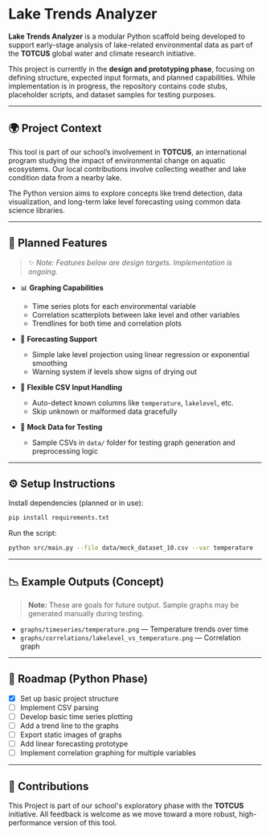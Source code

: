 # Lake Trends Analyzer

**Lake Trends Analyzer** is a modular Python scaffold being developed to support early-stage analysis of lake-related environmental data as part of the **TOTCUS** global water and climate research initiative.

This project is currently in the **design and prototyping phase**, focusing on defining structure, expected input formats, and planned capabilities. While implementation is in progress, the repository contains code stubs, placeholder scripts, and dataset samples for testing purposes.

---

## 🌍 Project Context

This tool is part of our school’s involvement in **TOTCUS**, an international program studying the impact of environmental change on aquatic ecosystems. Our local contributions involve collecting weather and lake condition data from a nearby lake.

The Python version aims to explore concepts like trend detection, data visualization, and long-term lake level forecasting using common data science libraries.

---

## 🧰 Planned Features

> ✨ *Note: Features below are design targets. Implementation is ongoing.*

- 📊 **Graphing Capabilities**
  - Time series plots for each environmental variable
  - Correlation scatterplots between lake level and other variables
  - Trendlines for both time and correlation plots

- 🔮 **Forecasting Support**
  - Simple lake level projection using linear regression or exponential smoothing
  - Warning system if levels show signs of drying out

- 🧱 **Flexible CSV Input Handling**
  - Auto-detect known columns like `temperature`, `lakelevel`, etc.
  - Skip unknown or malformed data gracefully

- 🧪 **Mock Data for Testing**
  - Sample CSVs in `data/` folder for testing graph generation and preprocessing logic


---

## ⚙️ Setup Instructions

Install dependencies (planned or in use):

```bash
pip install requirements.txt
```

Run the script:

```bash
python src/main.py --file data/mock_dataset_10.csv --var temperature
```

---

## 📉 Example Outputs (Concept)

> **Note:** These are goals for future output. Sample graphs may be generated manually during testing.

- `graphs/timeseries/temperature.png` — Temperature trends over time
- `graphs/correlations/lakelevel_vs_temperature.png` — Correlation graph

---

## 🧭 Roadmap (Python Phase)

- [x] Set up basic project structure
- [ ] Implement CSV parsing
- [ ] Develop basic time series plotting
- [ ] Add a trend line to the graphs
- [ ] Export static images of graphs
- [ ] Add linear forecasting prototype
- [ ] Implement correlation graphing for multiple variables

---

## 🤝 Contributions

This Project is part of our school's exploratory phase with the **TOTCUS** initiative. All feedback is welcome as we move toward a more robust, high-performance version of this tool.
